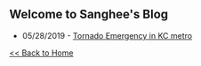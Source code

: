 ## Welcome to Sanghee's Blog

* 05/28/2019 - [Tornado Emergency in KC metro](./texts/052819.md)

[<< Back to Home](../../index.md)

